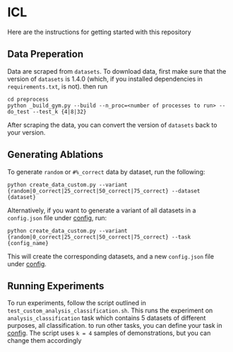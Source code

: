 # ICL
Here are the instructions for getting started with this repository

## Data Preperation
Data are scraped from `datasets`. To download data, first make sure that the version of `datasets` is 1.4.0 (which, if you installed dependencies in `requirements.txt`, is not). then run
```shell
cd preprocess
python _build_gym.py --build --n_proc=<number of processes to run> --do_test --test_k {4|8|32}
```
After scraping the data, you can convert the version of `datasets` back to your version.

## Generating Ablations
To generate `random` or `#%_correct` data by dataset, run the following:
```shell
python create_data_custom.py --variant {random|0_correct|25_correct|50_correct|75_correct} --dataset {dataset}
```
Alternatively, if you want to generate a variant of all datasets in a `config.json` file under [config](./config/), run:
```shell
python create_data_custom.py --variant {random|0_correct|25_correct|50_correct|75_correct} --task {config_name}
```
This will create the corresponding datasets, and a new `config.json` file under [config](./config/).

## Running Experiments
To run experiments, follow the script outlined in `test_custom_analysis_classification.sh`. This runs the experiment on `analysis_classification` task which contains 5 datasets of different purposes, all classification. to run other tasks, you can define your task in [config](./config/). The script uses `k = 4` samples of demonstrations, but you can change them accordingly